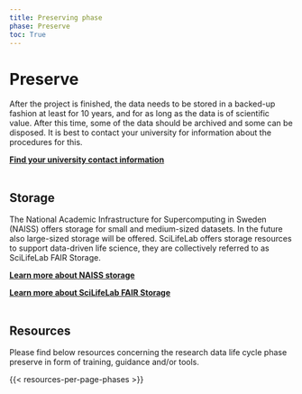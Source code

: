 ```yaml
---
title: Preserving phase
phase: Preserve
toc: True
---
```


# Preserve
After the project is finished, the data needs to be stored in a backed-up fashion at least for 10 years, and for as long as the data is of scientific value. After this time, some of the data should be archived and some can be disposed. It is best to contact your university for information about the procedures for this.

<a class="link-teal" href="/topics/university-rdm-resources"><b>Find your university contact information  <i class="bi bi-arrow-right-square"></i></b></a>
<br/><br/>

## Storage
The National Academic Infrastructure for Supercomputing in Sweden (NAISS) offers storage for small and medium-sized datasets. In the future also large-sized storage will be offered. SciLifeLab offers storage resources to support data-driven life science, they are collectively referred to as SciLifeLab FAIR Storage.

<a class="link-teal" href="https://supr.naiss.se/round/storage/" target="_blank"><b>Learn more about NAISS storage <i class="bi bi-box-arrow-up-right"></i></b></a>
<br/>

<a class="link-teal" href="https://data.scilifelab.se/services/fairstorage/" target="_blank"><b>Learn more about SciLifeLab FAIR Storage <i class="bi bi-box-arrow-up-right"></i></b></a>
<br/><br/>

## Resources
Please find below resources concerning the research data life cycle phase preserve in form of training, guidance and/or tools.

{{< resources-per-page-phases >}}
